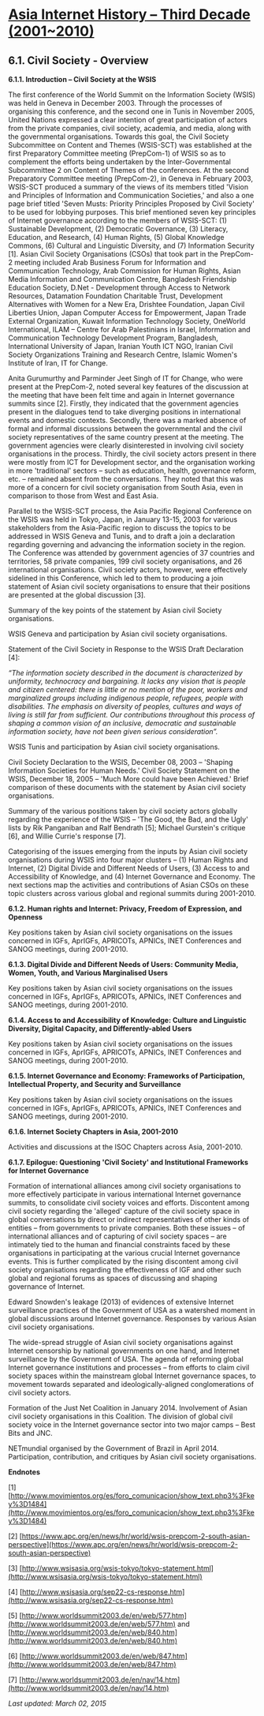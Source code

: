 [Asia Internet History – Third Decade (2001~2010)](https://sites.google.com/site/internethistoryasia/book3)
===================================================

6.1. Civil Society - Overview
-----------------------------

**6.1.1. Introduction – Civil Society at the WSIS**

The first conference of the World Summit on the Information Society (WSIS) was held in Geneva in December 2003. Through the processes of organising this conference, and the second one in Tunis in November 2005, United Nations expressed a clear intention of great participation of actors from the private companies, civil society, academia, and media, along with the governmental organisations. Towards this goal, the Civil Society Subcommittee on Content and Themes (WSIS-SCT) was established at the first Preparatory Committee meeting (PrepCom-1) of WSIS so as to complement the efforts being undertaken by the Inter-Governmental Subcommittee 2 on Content of Themes of the conferences. At the second Preparatory Committee meeting (PrepCom-2), in Geneva in February 2003, WSIS-SCT produced a summary of the views of its members titled 'Vision and Principles of Information and Communication Societies,' and also a one page brief titled 'Seven Musts: Priority Principles Proposed by Civil Society' to be used for lobbying purposes. This brief mentioned seven key principles of Internet governance according to the members of WSIS-SCT: (1) Sustainable Development, (2) Democratic Governance, (3) Literacy, Education, and Research, (4) Human Rights, (5) Global Knowledge Commons, (6) Cultural and Linguistic Diversity, and (7) Information Security [1]. Asian Civil Society Organisations (CSOs) that took part in the PrepCom-2 meeting included Arab Business Forum for Information and Communication Technology, Arab Commission for Human Rights, Asian Media Information and Communication Centre, Bangladesh Friendship Education Society, D.Net - Development through Access to Network Resources, Datamation Foundation Charitable Trust, Development Alternatives with Women for a New Era, Drishtee Foundation, Japan Civil Liberties Union, Japan Computer Access for Empowerment, Japan Trade External Organization, Kuwait Information Technology Society, OneWorld International, ILAM – Centre for Arab Palestinians in Israel, Information and Communication Technology Development Program, Bangladesh, International University of Japan, Iranian Youth ICT NGO, Iranian Civil Society Organizations Training and Research Centre, Islamic Women's Institute of Iran, IT for Change.

Anita Gurumurthy and Parminder Jeet Singh of IT for Change, who were present at the PrepCom-2, noted several key features of the discussion at the meeting that have been felt time and again in Internet governance summits since [2]. Firstly, they indicated that the government agencies present in the dialogues tend to take diverging positions in international events and domestic contexts. Secondly, there was a marked absence of formal and informal discussions between the governmental and the civil society representatives of the same country present at the meeting. The government agencies were clearly disinterested in involving civil society organisations in the process. Thirdly, the civil society actors present in there were mostly from ICT for Development sector, and the organisation working in more 'traditional' sectors – such as education, health, governance reform, etc. – remained absent from the conversations. They noted that this was more of a concern for civil society organisation from South Asia, even in comparison to those from West and East Asia.

Parallel to the WSIS-SCT process, the Asia Pacific Regional Conference on the WSIS was held in Tokyo, Japan, in January 13-15, 2003 for various stakeholders from the Asia-Pacific region to discuss the topics to be addressed in WSIS Geneva and Tunis, and to draft a join a declaration regarding governing and advancing the information society in the region. The Conference was attended by government agencies of 37 countries and territories, 58 private companies, 199 civil society organisations, and 26 international organisations. Civil society actors, however, were effectively sidelined in this Conference, which led to them to producing a join statement of Asian civil society organisations to ensure that their positions are presented at the global discussion [3].

Summary of the key points of the statement by Asian civil Society organisations.

WSIS Geneva and participation by Asian civil society organisations.

Statement of the Civil Society in Response to the WSIS Draft Declaration [4]:

*“The information society described in the document is characterized by uniformity, technocracy and bargaining. It lacks any vision that is people and citizen centered: there is little or no mention of the poor, workers and marginalized groups including indigenous people, refugees, people with disabilities. The emphasis on diversity of peoples, cultures and ways of living is still far from sufficient. Our contributions throughout this process of shaping a common vision of an inclusive, democratic and sustainable information society, have not been given serious consideration”.*

WSIS Tunis and participation by Asian civil society organisations.

Civil Society Declaration to the WSIS, December 08, 2003 – 'Shaping Information Societies for Human Needs.' Civil Society Statement on the WSIS, December 18, 2005 – 'Much More could have been Achieved.' Brief comparison of these documents with the statement by Asian civil society organisations.

Summary of the various positions taken by civil society actors globally regarding the experience of the WSIS –  'The Good, the Bad, and the Ugly' lists by Rik Panganiban and Ralf Bendrath [5]; Michael Gurstein's critique [6], and Willie Currie's response [7].

Categorising of the issues emerging from the inputs by Asian civil society organisations during WSIS into four major clusters – (1) Human Rights and Internet, (2) Digital Divide and Different Needs of Users, (3) Access to and Accessibility of Knowledge, and (4) Internet Governance and Economy. The next sections map the activities and contributions of Asian CSOs on these topic clusters across various global and regional summits during 2001-2010.

**6.1.2. Human rights and Internet: Privacy, Freedom of Expression, and Openness**

Key positions taken by Asian civil society organisations on the issues concerned in IGFs, AprIGFs, APRICOTs, APNICs, INET Conferences and SANOG meetings, during 2001-2010.

**6.1.3. Digital Divide and Different Needs of Users: Community Media, Women, Youth, and Various Marginalised Users**

Key positions taken by Asian civil society organisations on the issues concerned in IGFs, AprIGFs, APRICOTs, APNICs, INET Conferences and SANOG meetings, during 2001-2010.

**6.1.4. Access to and Accessibility of Knowledge: Culture and Linguistic Diversity, Digital Capacity, and Differently-abled Users**

Key positions taken by Asian civil society organisations on the issues concerned in IGFs, AprIGFs, APRICOTs, APNICs, INET Conferences and SANOG meetings, during 2001-2010.

**6.1.5. Internet Governance and Economy: Frameworks of Participation, Intellectual Property, and Security and Surveillance**

Key positions taken by Asian civil society organisations on the issues concerned in IGFs, AprIGFs, APRICOTs, APNICs, INET Conferences and SANOG meetings, during 2001-2010.

**6.1.6. Internet Society Chapters in Asia, 2001-2010**

Activities and discussions at the ISOC Chapters across Asia, 2001-2010.

**6.1.7. Epilogue: Questioning 'Civil Society' and Institutional Frameworks for Internet Governance**

Formation of international alliances among civil society organisations to more effectively participate in various international Internet governance summits, to consolidate civil society voices and efforts. Discontent among civil society regarding the 'alleged' capture of the civil society space in global conversations by direct or indirect representatives of other kinds of entities – from governments to private companies. Both these issues – of international alliances and of capturing of civil society spaces – are intimately tied to the human and financial constraints faced by these organisations in participating at the various crucial Internet governance events. This is further complicated by the rising discontent among civil society organisations regarding the effectiveness of IGF and other such global and regional forums as spaces of discussing and shaping governance of Internet.

Edward Snowden's leakage (2013) of evidences of extensive Internet surveillance practices of the Government of USA as a watershed moment in global discussions around Internet governance. Responses by various Asian civil society organisations.

The wide-spread struggle of Asian civil society organisations against Internet censorship by national governments on one hand, and Internet surveillance by the Government of USA. The agenda of reforming global Internet governance institutions and processes – from efforts to claim civil society spaces within the mainstream global Internet governance spaces, to movement towards separated and ideologically-aligned conglomerations of civil society actors.

Formation of the Just Net Coalition in January 2014. Involvement of Asian civil society organisations in this Coalition. The division of global civil society voice in the Internet governance sector into two major camps – Best Bits and JNC.

NETmundial organised by the Government of Brazil in April 2014. Participation, contribution, and critiques by Asian civil society organisations.

**Endnotes**

[1] [http://www.movimientos.org/es/foro_comunicacion/show_text.php3%3Fkey%3D1484](http://www.movimientos.org/es/foro_comunicacion/show_text.php3%3Fkey%3D1484)

[2] [https://www.apc.org/en/news/hr/world/wsis-prepcom-2-south-asian-perspective](https://www.apc.org/en/news/hr/world/wsis-prepcom-2-south-asian-perspective)

[3] [http://www.wsisasia.org/wsis-tokyo/tokyo-statement.html](http://www.wsisasia.org/wsis-tokyo/tokyo-statement.html)

[4] [http://www.wsisasia.org/sep22-cs-response.htm](http://www.wsisasia.org/sep22-cs-response.htm)

[5] [http://www.worldsummit2003.de/en/web/577.htm](http://www.worldsummit2003.de/en/web/577.htm) and [http://www.worldsummit2003.de/en/web/840.htm](http://www.worldsummit2003.de/en/web/840.htm)

[6] [http://www.worldsummit2003.de/en/web/847.htm](http://www.worldsummit2003.de/en/web/847.htm)

[7] [http://www.worldsummit2003.de/en/nav/14.htm](http://www.worldsummit2003.de/en/nav/14.htm)

*Last updated: March 02, 2015*
